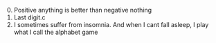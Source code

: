 0. Positive anything is better than negative nothing
1. Last digit.c
2. I sometimes suffer from insomnia. And when I cant fall asleep, I play what I call the alphabet game
